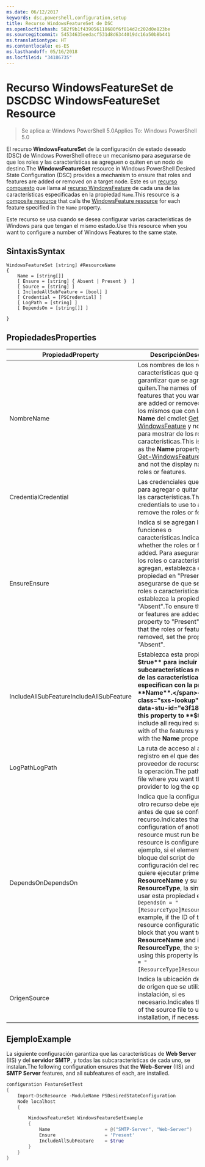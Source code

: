```yaml
---
ms.date: 06/12/2017
keywords: dsc,powershell,configuration,setup
title: Recurso WindowsFeatureSet de DSC
ms.openlocfilehash: 582f9b1f439056118680f6f814d2c202d0e823be
ms.sourcegitcommit: 54534635eedacf531d8d6344019dc16a50b8b441
ms.translationtype: HT
ms.contentlocale: es-ES
ms.lasthandoff: 05/16/2018
ms.locfileid: "34186735"
---
```

# <a name="dsc-windowsfeatureset-resource"></a><span data-ttu-id="e3f18-103">Recurso WindowsFeatureSet de DSC</span><span class="sxs-lookup"><span data-stu-id="e3f18-103">DSC WindowsFeatureSet Resource</span></span>

> <span data-ttu-id="e3f18-104">Se aplica a: Windows PowerShell 5.0</span><span class="sxs-lookup"><span data-stu-id="e3f18-104">Applies To: Windows PowerShell 5.0</span></span>

<span data-ttu-id="e3f18-105">El recurso **WindowsFeatureSet** de la configuración de estado deseado (DSC) de Windows PowerShell ofrece un mecanismo para asegurarse de que los roles y las características se agreguen o quiten en un nodo de destino.</span><span class="sxs-lookup"><span data-stu-id="e3f18-105">The **WindowsFeatureSet** resource in Windows PowerShell Desired State Configuration (DSC) provides a mechanism to ensure that roles and features are added or removed on a target node.</span></span>
<span data-ttu-id="e3f18-106">Este es un [recurso compuesto](authoringResourceComposite.md) que llama al [recurso WindowsFeature](windowsfeatureResource.md) de cada una de las características especificadas en la propiedad `Name`.</span><span class="sxs-lookup"><span data-stu-id="e3f18-106">This resource is a [composite resource](authoringResourceComposite.md) that calls the [WindowsFeature resource](windowsfeatureResource.md) for each feature specified in the `Name` property.</span></span>

<span data-ttu-id="e3f18-107">Este recurso se usa cuando se desea configurar varias características de Windows para que tengan el mismo estado.</span><span class="sxs-lookup"><span data-stu-id="e3f18-107">Use this resource when you want to configure a number of Windows Features to the same state.</span></span>

## <a name="syntax"></a><span data-ttu-id="e3f18-108">Sintaxis</span><span class="sxs-lookup"><span data-stu-id="e3f18-108">Syntax</span></span>

```
WindowsFeatureSet [string] #ResourceName
{
    Name = [string[]]
    [ Ensure = [string] { Absent | Present }  ]
    [ Source = [string] ]
    [ IncludeAllSubFeature = [bool] ]
    [ Credential = [PSCredential] ]
    [ LogPath = [string] ]
    [ DependsOn = [string[]] ]

}
```

## <a name="properties"></a><span data-ttu-id="e3f18-109">Propiedades</span><span class="sxs-lookup"><span data-stu-id="e3f18-109">Properties</span></span>

|  <span data-ttu-id="e3f18-110">Propiedad</span><span class="sxs-lookup"><span data-stu-id="e3f18-110">Property</span></span>  |  <span data-ttu-id="e3f18-111">Descripción</span><span class="sxs-lookup"><span data-stu-id="e3f18-111">Description</span></span>   |
|---|---|
| <span data-ttu-id="e3f18-112">Nombre</span><span class="sxs-lookup"><span data-stu-id="e3f18-112">Name</span></span>| <span data-ttu-id="e3f18-113">Los nombres de los roles o características que quiere garantizar que se agreguen o se quiten.</span><span class="sxs-lookup"><span data-stu-id="e3f18-113">The names of the roles or features that you want to ensure are added or removed.</span></span> <span data-ttu-id="e3f18-114">Estos son los mismos que con la propiedad **Name** del cmdlet [Get-WindowsFeature](https://technet.microsoft.com/en-us/library/jj205469.aspx) y no el nombre para mostrar de los roles o características.</span><span class="sxs-lookup"><span data-stu-id="e3f18-114">This is the same as the **Name** property of the [Get-WindowsFeature](https://technet.microsoft.com/en-us/library/jj205469.aspx) cmdlet, and not the display name of the roles or features.</span></span>|
| <span data-ttu-id="e3f18-115">Credential</span><span class="sxs-lookup"><span data-stu-id="e3f18-115">Credential</span></span>| <span data-ttu-id="e3f18-116">Las credenciales que se usarán para agregar o quitar los roles o las características.</span><span class="sxs-lookup"><span data-stu-id="e3f18-116">The credentials to use to add or remove the roles or features.</span></span>|
| <span data-ttu-id="e3f18-117">Ensure</span><span class="sxs-lookup"><span data-stu-id="e3f18-117">Ensure</span></span>| <span data-ttu-id="e3f18-118">Indica si se agregan las funciones o características.</span><span class="sxs-lookup"><span data-stu-id="e3f18-118">Indicates whether the roles or features are added.</span></span> <span data-ttu-id="e3f18-119">Para asegurarse de que los roles o características se agregan, establezca esta propiedad en "Present"; para asegurarse de que se quitan los roles o características, establezca la propiedad en "Absent".</span><span class="sxs-lookup"><span data-stu-id="e3f18-119">To ensure that the roles or features are added, set this property to "Present" To ensure that the roles or features are removed, set the property to "Absent".</span></span>|
| <span data-ttu-id="e3f18-120">IncludeAllSubFeature</span><span class="sxs-lookup"><span data-stu-id="e3f18-120">IncludeAllSubFeature</span></span>| <span data-ttu-id="e3f18-121">Establezca esta propiedad en **$true** para incluir todas las subcaracterísticas requeridas de las características que se especifican con la propiedad **Name**.</span><span class="sxs-lookup"><span data-stu-id="e3f18-121">Set this property to **$true** to include all required subfeatures with of the features you specify with the **Name** property.</span></span>|
| <span data-ttu-id="e3f18-122">LogPath</span><span class="sxs-lookup"><span data-stu-id="e3f18-122">LogPath</span></span>| <span data-ttu-id="e3f18-123">La ruta de acceso al archivo de registro en el que desea que el proveedor de recursos registre la operación.</span><span class="sxs-lookup"><span data-stu-id="e3f18-123">The path to a log file where you want the resource provider to log the operation.</span></span>|
| <span data-ttu-id="e3f18-124">DependsOn</span><span class="sxs-lookup"><span data-stu-id="e3f18-124">DependsOn</span></span>| <span data-ttu-id="e3f18-125">Indica que la configuración de otro recurso debe ejecutarse antes de que se configure este recurso.</span><span class="sxs-lookup"><span data-stu-id="e3f18-125">Indicates that the configuration of another resource must run before this resource is configured.</span></span> <span data-ttu-id="e3f18-126">Por ejemplo, si el elemento ID del bloque del script de configuración del recurso que quiere ejecutar primero es __ResourceName__ y su tipo es __ResourceType__, la sintaxis para usar esta propiedad es `DependsOn = "[ResourceType]ResourceName"`.</span><span class="sxs-lookup"><span data-stu-id="e3f18-126">For example, if the ID of the resource configuration script block that you want to run first is __ResourceName__ and its type is __ResourceType__, the syntax for using this property is `DependsOn = "[ResourceType]ResourceName"`.</span></span>|
| <span data-ttu-id="e3f18-127">Origen</span><span class="sxs-lookup"><span data-stu-id="e3f18-127">Source</span></span>| <span data-ttu-id="e3f18-128">Indica la ubicación del archivo de origen que se utilizará para la instalación, si es necesario.</span><span class="sxs-lookup"><span data-stu-id="e3f18-128">Indicates the location of the source file to use for installation, if necessary.</span></span>|

## <a name="example"></a><span data-ttu-id="e3f18-129">Ejemplo</span><span class="sxs-lookup"><span data-stu-id="e3f18-129">Example</span></span>

<span data-ttu-id="e3f18-130">La siguiente configuración garantiza que las características de **Web Server** (IIS) y del **servidor SMTP**, y todas las subcaracterísticas de cada uno, se instalan.</span><span class="sxs-lookup"><span data-stu-id="e3f18-130">The following configuration ensures that the **Web-Server** (IIS) and **SMTP Server** features, and all subfeatures of each, are installed.</span></span>

```powershell
configuration FeatureSetTest
{
    Import-DscResource -ModuleName PSDesiredStateConfiguration
    Node localhost
    {

        WindowsFeatureSet WindowsFeatureSetExample
        {
            Name                    = @("SMTP-Server", "Web-Server")
            Ensure                  = 'Present'
            IncludeAllSubFeature    = $true
        }
    }
}
```